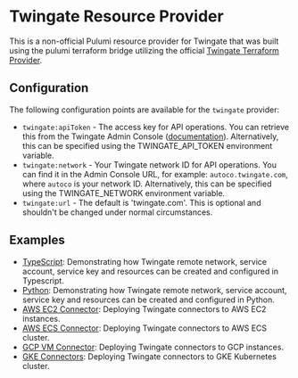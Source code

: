 # Twingate Resource Provider
This is a non-official Pulumi resource provider for Twingate that was built using the pulumi terraform bridge utilizing 
the official [Twingate Terraform Provider](https://registry.terraform.io/providers/Twingate/twingate/latest).

## Configuration

The following configuration points are available for the `twingate` provider:

- `twingate:apiToken` - The access key for API operations. You can retrieve this from the Twingate Admin Console
  ([documentation](https://docs.twingate.com/docs/api-overview)). Alternatively, this can be specified using the
  TWINGATE_API_TOKEN environment variable.
- `twingate:network` - Your Twingate network ID for API operations. You can find it in the Admin Console URL, for example:
  `autoco.twingate.com`, where `autoco` is your network ID. Alternatively, this can be specified using the TWINGATE_NETWORK
  environment variable.
- `twingate:url` - The default is 'twingate.com'. This is optional and shouldn't be changed under normal circumstances.

## Examples
* [TypeScript](./examples/ts): Demonstrating how Twingate remote network, service account, service key and resources can be created and configured in Typescript.
* [Python](./examples/python): Demonstrating how Twingate remote network, service account, service key and resources can be created and configured in Python.
* [AWS EC2 Connector](./examples/connector-aws-ec2): Deploying Twingate connectors to AWS EC2 instances.
* [AWS ECS Connector](./examples/connector-aws-ecs): Deploying Twingate connectors to AWS ECS cluster.
* [GCP VM Connector](./examples/connector-gcp-instance): Deploying Twingate connectors to GCP instances.
* [GKE Connectors](./examples/connector-gcp-gke): Deploying Twingate connectors to GKE Kubernetes cluster.
